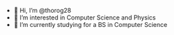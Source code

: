 - 👋 Hi, I’m @thorog28
- 👀 I’m interested in Computer Science and Physics
- 🌱 I’m currently studying for a BS in Computer Science
